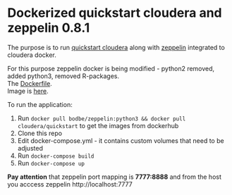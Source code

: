 # Dockerized quickstart cloudera and zeppelin 0.8.1

The purpose is to run [quickstart cloudera](https://hub.docker.com/r/cloudera/quickstart) along with [zeppelin](https://hub.docker.com/r/apache/zeppelin) integrated to cloudera docker.

For this purpose zeppelin docker is being modified - python2 removed, added python3, removed R-packages.  
The [Dockerfile](https://github.com/chorus12/zeppelin/blob/master/zeppelin/zep/Dockerfile).  
Image is [here](https://cloud.docker.com/u/bodbe/repository/docker/bodbe/zeppelin).  


To run the application:  
1. Run `docker pull bodbe/zeppelin:python3 && docker pull cloudera/quickstart` to get the images from dockerhub  
2. Clone this repo  
3. Edit docker-compose.yml - it contains custom volumes that need to be adjusted
4. Run `docker-compose build`
5. Run `docker-compose up`

**Pay attention** that zeppelin port mapping is **7777:8888** and from the host you acccess zeppelin http://localhost:7777





